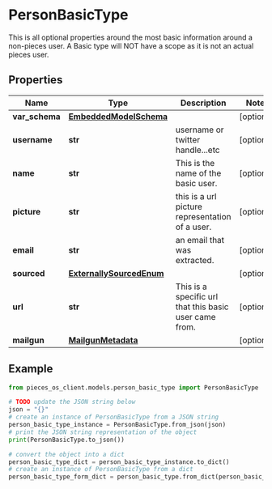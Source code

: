 # PersonBasicType

This is all optional properties around the most basic information around a non-pieces user.  A Basic type will NOT have a scope as it is not an actual pieces user.

## Properties

Name | Type | Description | Notes
------------ | ------------- | ------------- | -------------
**var_schema** | [**EmbeddedModelSchema**](EmbeddedModelSchema) |  | [optional] 
**username** | **str** | username or twitter handle...etc | [optional] 
**name** | **str** | This is the name of the basic user. | [optional] 
**picture** | **str** | this is a url picture representation of a user. | [optional] 
**email** | **str** | an email that was extracted. | [optional] 
**sourced** | [**ExternallySourcedEnum**](ExternallySourcedEnum) |  | [optional] 
**url** | **str** | This is a specific url that this basic user came from. | [optional] 
**mailgun** | [**MailgunMetadata**](MailgunMetadata) |  | [optional] 

## Example

```python
from pieces_os_client.models.person_basic_type import PersonBasicType

# TODO update the JSON string below
json = "{}"
# create an instance of PersonBasicType from a JSON string
person_basic_type_instance = PersonBasicType.from_json(json)
# print the JSON string representation of the object
print(PersonBasicType.to_json())

# convert the object into a dict
person_basic_type_dict = person_basic_type_instance.to_dict()
# create an instance of PersonBasicType from a dict
person_basic_type_form_dict = person_basic_type.from_dict(person_basic_type_dict)
```



